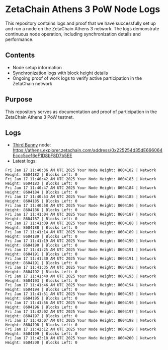 # ZetaChain Athens 3 PoW Node Logs
This repository contains logs and proof that we have successfully set up and run a node on the ZetaChain Athens 3 network. The logs demonstrate continuous node operation, including synchronization details and performance.

## Contents
- Node setup information
- Synchronization logs with block height details
- Ongoing proof of work logs to verify active participation in the ZetaChain network

## Purpose
This repository serves as documentation and proof of participation in the ZetaChain Athens 3 PoW testnet.

## Logs

- [Third Bunny](https://thirdbunny.xyz/) node: https://athens.explorer.zetachain.com/address/0x225254d35dE666064Eccc5ce16eF1D8bF8D7b5EE
- Latest logs:
```
Fri Jan 17 11:40:36 AM UTC 2025 Your Node Height: 8604182 | Network Height: 8604182 | Blocks Left: 0
Fri Jan 17 11:40:42 AM UTC 2025 Your Node Height: 8604183 | Network Height: 8604183 | Blocks Left: 0
Fri Jan 17 11:40:47 AM UTC 2025 Your Node Height: 8604184 | Network Height: 8604184 | Blocks Left: 0
Fri Jan 17 11:40:53 AM UTC 2025 Your Node Height: 8604185 | Network Height: 8604185 | Blocks Left: 0
Fri Jan 17 11:40:58 AM UTC 2025 Your Node Height: 8604186 | Network Height: 8604186 | Blocks Left: 0
Fri Jan 17 11:41:04 AM UTC 2025 Your Node Height: 8604187 | Network Height: 8604187 | Blocks Left: 0
Fri Jan 17 11:41:09 AM UTC 2025 Your Node Height: 8604188 | Network Height: 8604188 | Blocks Left: 0
Fri Jan 17 11:41:14 AM UTC 2025 Your Node Height: 8604189 | Network Height: 8604189 | Blocks Left: 0
Fri Jan 17 11:41:19 AM UTC 2025 Your Node Height: 8604190 | Network Height: 8604190 | Blocks Left: 0
Fri Jan 17 11:41:25 AM UTC 2025 Your Node Height: 8604191 | Network Height: 8604191 | Blocks Left: 0
Fri Jan 17 11:41:30 AM UTC 2025 Your Node Height: 8604191 | Network Height: 8604191 | Blocks Left: 0
Fri Jan 17 11:41:35 AM UTC 2025 Your Node Height: 8604192 | Network Height: 8604192 | Blocks Left: 0
Fri Jan 17 11:41:40 AM UTC 2025 Your Node Height: 8604193 | Network Height: 8604193 | Blocks Left: 0
Fri Jan 17 11:41:46 AM UTC 2025 Your Node Height: 8604194 | Network Height: 8604194 | Blocks Left: 0
Fri Jan 17 11:41:51 AM UTC 2025 Your Node Height: 8604195 | Network Height: 8604195 | Blocks Left: 0
Fri Jan 17 11:41:56 AM UTC 2025 Your Node Height: 8604196 | Network Height: 8604196 | Blocks Left: 0
Fri Jan 17 11:42:02 AM UTC 2025 Your Node Height: 8604197 | Network Height: 8604197 | Blocks Left: 0
Fri Jan 17 11:42:07 AM UTC 2025 Your Node Height: 8604198 | Network Height: 8604198 | Blocks Left: 0
Fri Jan 17 11:42:12 AM UTC 2025 Your Node Height: 8604199 | Network Height: 8604199 | Blocks Left: 0
Fri Jan 17 11:42:18 AM UTC 2025 Your Node Height: 8604200 | Network Height: 8604200 | Blocks Left: 0
```
